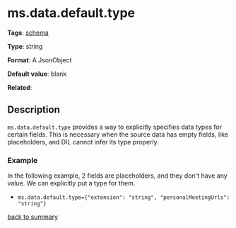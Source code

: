 # ms.data.default.type

**Tags**: 
[schema](categories.md#schema-properties)

**Type**: string

**Format**: A JsonObject

**Default value**: blank

**Related**:

## Description

`ms.data.default.type` provides a way to explicitly specifies data 
types for certain fields. This is necessary when the source data has 
empty fields, like placeholders, and DIL cannot infer its type properly.

### Example

In the following example, 2 fields are placeholders, and they don't have any 
value. We can explicitly put a type for them. 

- `ms.data.default.type={"extension": "string", "personalMeetingUrls": "string"}`

[back to summary](summary.md#msdatadefaulttype)

